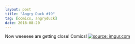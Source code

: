 ```yaml
---
layout: post
title: "Angry Duck #19"
tag: [comics, angryduck]
date: 2018-08-20
---
```


Now weeeeee are getting close! Comics!  <!-- #51 -->
[![](https://i.imgur.com/xpMJZoa.jpg "source: imgur.com")](https://i.imgur.com/xpMJZoa.jpg)
